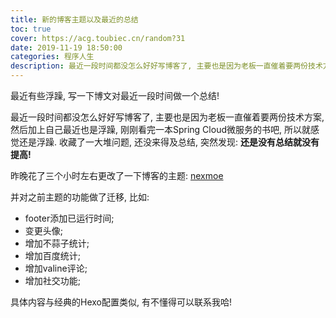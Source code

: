 ```yaml
---
title: 新的博客主题以及最近的总结
toc: true
cover: https://acg.toubiec.cn/random?31
date: 2019-11-19 18:50:00
categories: 程序人生
description: 最近一段时间都没怎么好好写博客了, 主要也是因为老板一直催着要两份技术方案, 然后加上自己最近也是浮躁, 刚刚看完一本Spring Cloud微服务的书吧, 所以就感觉还是浮躁. 收藏了一大堆问题, 还没来得及总结, 突然发现, 还是没有总结就没有提高!
---
```




最近有些浮躁, 写一下博文对最近一段时间做一个总结!

<!--more-->

最近一段时间都没怎么好好写博客了, 主要也是因为老板一直催着要两份技术方案, 然后加上自己最近也是浮躁, 刚刚看完一本Spring Cloud微服务的书吧, 所以就感觉还是浮躁. 收藏了一大堆问题, 还没来得及总结, 突然发现: **还是没有总结就没有提高!**

昨晚花了三个小时左右更改了一下博客的主题: [nexmoe](https://nexmoe.com/)

并对之前主题的功能做了迁移, 比如: 

-   footer添加已运行时间;
-   变更头像;
-   增加不蒜子统计;
-   增加百度统计;
-   增加valine评论;
-   增加社交功能;

具体内容与经典的Hexo配置类似, 有不懂得可以联系我哈!



